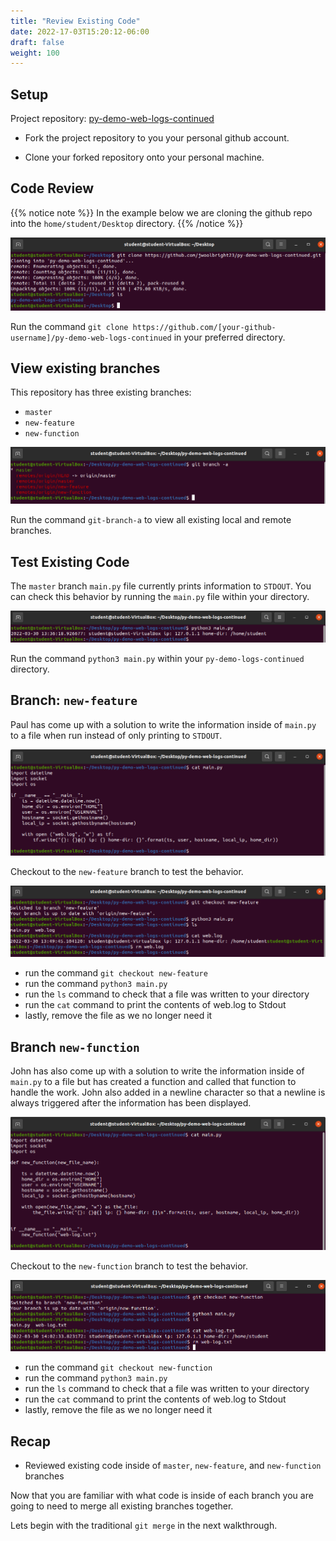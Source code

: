 ```yaml
---
title: "Review Existing Code"
date: 2022-17-03T15:20:12-06:00
draft: false
weight: 100
---
```


## Setup

Project repository: [py-demo-web-logs-continued](https://github.com/LaunchCodeTechnicalTraining/py-demo-web-logs-continued)

- Fork the project repository to you your personal github account.

- Clone your forked repository onto your personal machine.

## Code Review

{{% notice note %}}
In the example below we are cloning the github repo into the `home/student/Desktop` directory.
{{% /notice %}}

![git-clone](pictures/git-clone.png?classes=border)

Run the command `git clone https://github.com/[your-github-username]/py-demo-web-logs-continued` in your preferred directory.

## View existing branches

This repository has three existing branches:
- `master`
- `new-feature`
- `new-function`

![git-branch-a](pictures/git-branch-a.png?classes=border)

Run the command `git-branch-a` to view all existing local and remote branches.

## Test Existing Code

The `master` branch `main.py` file currently prints information to `STDOUT`. You can check this behavior by running the `main.py` file within your directory.

![python3-main-master](pictures/python3-main-master.png?classes=border)

Run the command `python3 main.py` within your `py-demo-logs-continued` directory.

## Branch: `new-feature`

Paul has come up with a solution to write the information inside of `main.py` to a file when run instead of only printing to `STDOUT`. 

![cat-main-new-feature](pictures/cat-main-new-feature.png?classes=border)

Checkout to the `new-feature` branch to test the behavior.

![git-checkout-new-feature](pictures/git-checkout-new-feature.png?classes=border)

- run the command `git checkout new-feature`
- run the command `python3 main.py`
- run the `ls` command to check that a file was written to your directory
- run the `cat` command to print the contents of web.log to Stdout
- lastly, remove the file as we no longer need it

## Branch `new-function`

John has also come up with a solution to write the information inside of `main.py` to a file but has created a function and called that function to handle the work. John also added in a newline character so that a newline is always triggered after the information has been displayed.

![cat-main-new-function](pictures/cat-main-new-function.png?classes=border)

Checkout to the `new-function` branch to test the behavior.

![git-checkout-new-function](pictures/git-checkout-new-function.png?classes=border)

- run the command `git checkout new-function`
- run the command `python3 main.py`
- run the `ls` command to check that a file was written to your directory
- run the `cat` command to print the contents of web.log to Stdout
- lastly, remove the file as we no longer need it

## Recap

- Reviewed existing code inside of `master`, `new-feature`, and `new-function` branches

Now that you are familiar with what code is inside of each branch you are going to need to merge all existing branches together.

Lets begin with the traditional `git merge` in the next walkthrough.